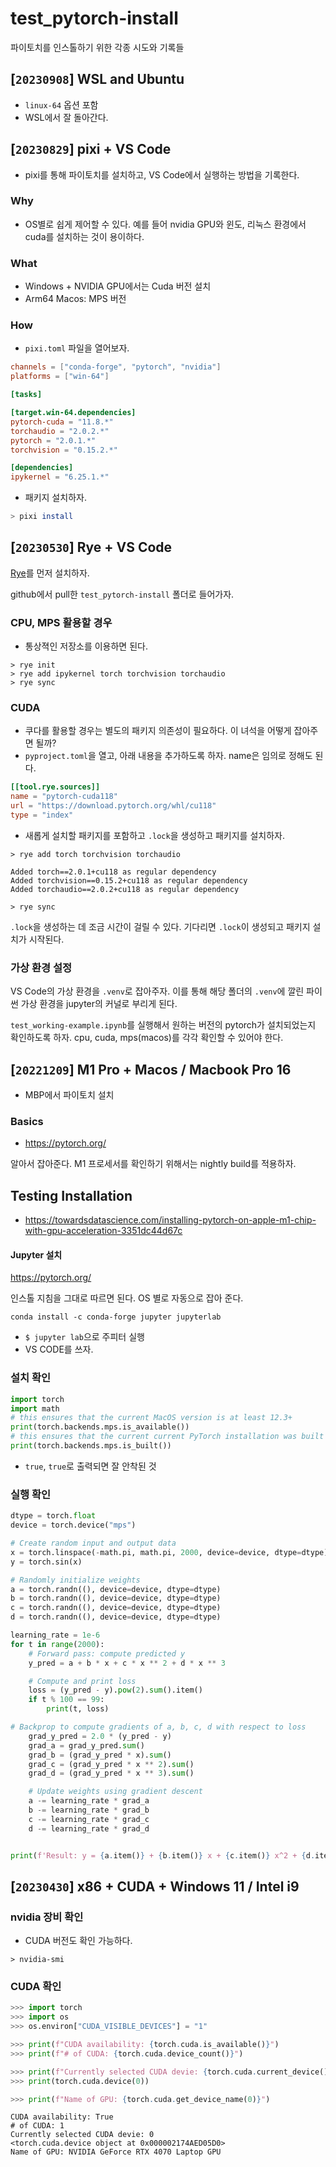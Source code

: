 # test_pytorch-install

파이토치를 인스톨하기 위한 각종 시도와 기록들 

## [`20230908`] WSL and Ubuntu 

- `linux-64` 옵션 포함 
- WSL에서 잘 돌아간다. 

## [`20230829`] pixi + VS Code 

- pixi를 통해 파이토치를 설치하고, VS Code에서 실행하는 방법을 기록한다.

### Why 

- OS별로 쉽게 제어할 수 있다. 예를 들어 nvidia GPU와 윈도, 리눅스 환경에서 cuda를 설치하는 것이 용이하다. 

### What 

- Windows + NVIDIA GPU에서는 Cuda 버전 설치 
- Arm64 Macos: MPS 버전 

### How 

- `pixi.toml` 파일을 열어보자. 

```toml
channels = ["conda-forge", "pytorch", "nvidia"]
platforms = ["win-64"]

[tasks]

[target.win-64.dependencies]
pytorch-cuda = "11.8.*"
torchaudio = "2.0.2.*"
pytorch = "2.0.1.*"
torchvision = "0.15.2.*"

[dependencies]
ipykernel = "6.25.1.*"
```

- 패키지 설치하자. 

```bash
> pixi install
```

## [`20230530`] Rye + VS Code

[Rye](https://rye-up.com/)를 먼저 설치하자. 

github에서 pull한 `test_pytorch-install` 폴더로 들어가자. 

### CPU, MPS 활용할 경우 

- 통상젹인 저장소를 이용하면 된다. 

```shell
> rye init 
> rye add ipykernel torch torchvision torchaudio
> rye sync 
```

### CUDA 

- 쿠다를 활용할 경우는 별도의 패키지 의존성이 필요하다. 이 녀석을 어떻게 잡아주면 될까? 
- `pyproject.toml`을 열고, 아래 내용을 추가하도록 하자. name은 임의로 정해도 된다. 

```toml
[[tool.rye.sources]]
name = "pytorch-cuda118"
url = "https://download.pytorch.org/whl/cu118"
type = "index"
```

- 새롭게 설치할 패키지를 포함하고 `.lock`을 생성하고 패키지를 설치하자. 

```shell
> rye add torch torchvision torchaudio

Added torch==2.0.1+cu118 as regular dependency
Added torchvision==0.15.2+cu118 as regular dependency
Added torchaudio==2.0.2+cu118 as regular dependency

> rye sync
```

`.lock`을 생성하는 데 조금 시간이 걸릴 수 있다. 기다리면 `.lock`이 생성되고 패키지 설치가 시작된다. 

### 가상 환경 설정 

VS Code의 가상 환경을 `.venv`로 잡아주자. 이를 통해 해당 폴더의 `.venv`에 깔린 파이썬 가상 환경을 jupyter의 커널로 부리게 된다. 

`test_working-example.ipynb`를 실행해서 원하는 버전의 pytorch가 설치되었는지 확인하도록 하자. cpu, cuda, mps(macos)를 각각 확인할 수 있어야 한다. 

## [`20221209`] M1 Pro + Macos / Macbook Pro 16

- MBP에서 파이토치 설치 

### Basics

- <https://pytorch.org/>

알아서 잡아준다. M1 프로세서를 확인하기 위해서는 nightly build를 적용하자. 

## Testing Installation

- <https://towardsdatascience.com/installing-pytorch-on-apple-m1-chip-with-gpu-acceleration-3351dc44d67c>

#### Jupyter 설치 

https://pytorch.org/ 

인스톨 지침을 그대로 따르면 된다. OS 별로 자동으로 잡아 준다. 

```shell
conda install -c conda-forge jupyter jupyterlab
```

- `$ jupyter lab`으로 주피터 실행 
- VS CODE를 쓰자.

### 설치 확인 

```python
import torch
import math
# this ensures that the current MacOS version is at least 12.3+
print(torch.backends.mps.is_available())
# this ensures that the current current PyTorch installation was built with MPS activated.
print(torch.backends.mps.is_built())
```

- `true`, `true`로 출력되면 잘 안착된 것 

### 실행 확인

```python
dtype = torch.float
device = torch.device("mps")

# Create random input and output data
x = torch.linspace(-math.pi, math.pi, 2000, device=device, dtype=dtype)
y = torch.sin(x)

# Randomly initialize weights
a = torch.randn((), device=device, dtype=dtype)
b = torch.randn((), device=device, dtype=dtype)
c = torch.randn((), device=device, dtype=dtype)
d = torch.randn((), device=device, dtype=dtype)

learning_rate = 1e-6
for t in range(2000):
    # Forward pass: compute predicted y
    y_pred = a + b * x + c * x ** 2 + d * x ** 3

    # Compute and print loss
    loss = (y_pred - y).pow(2).sum().item()
    if t % 100 == 99:
        print(t, loss)

# Backprop to compute gradients of a, b, c, d with respect to loss
    grad_y_pred = 2.0 * (y_pred - y)
    grad_a = grad_y_pred.sum()
    grad_b = (grad_y_pred * x).sum()
    grad_c = (grad_y_pred * x ** 2).sum()
    grad_d = (grad_y_pred * x ** 3).sum()

    # Update weights using gradient descent
    a -= learning_rate * grad_a
    b -= learning_rate * grad_b
    c -= learning_rate * grad_c
    d -= learning_rate * grad_d


print(f'Result: y = {a.item()} + {b.item()} x + {c.item()} x^2 + {d.item()} x^3')
```

## [`20230430`] x86 + CUDA + Windows 11 / Intel i9

### nvidia 장비 확인 

- CUDA 버전도 확인 가능하다. 

```shell
> nvidia-smi
```

### CUDA 확인 

```python
>>> import torch
>>> import os
>>> os.environ["CUDA_VISIBLE_DEVICES"] = "1"

>>> print(f"CUDA availability: {torch.cuda.is_available()}")
>>> print(f"# of CUDA: {torch.cuda.device_count()}")

>>> print(f"Currently selected CUDA devie: {torch.cuda.current_device()}")
>>> print(torch.cuda.device(0))

>>> print(f"Name of GPU: {torch.cuda.get_device_name(0)}")

```

```raw
CUDA availability: True
# of CUDA: 1
Currently selected CUDA devie: 0
<torch.cuda.device object at 0x000002174AED05D0>
Name of GPU: NVIDIA GeForce RTX 4070 Laptop GPU
```
